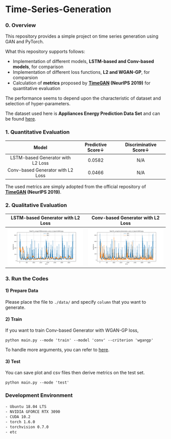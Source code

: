# Time-Series-Generation

### 0. Overview
This repository provides a simple project on time series generation using GAN and PyTorch. 

What this repository supports follows:

- Implementation of different models, **LSTM-based and Conv-based models**, for comparison
- Implementation of different loss functions, **L2 and WGAN-GP**, for comparsion
- Calculation of **metrics** proposed by **[TimeGAN](https://papers.nips.cc/paper/2019/hash/c9efe5f26cd17ba6216bbe2a7d26d490-Abstract.html) (NeurIPS 2019)** for quantitative evaluation

The performance seems to depend upon the characteristic of dataset and selection of hyper-parameters.

The dataset used here is **Appliances Energy Prediction Data Set** and can be found [here](https://archive.ics.uci.edu/ml/datasets/Appliances+energy+prediction).

### 1. Quantitative Evaluation

| Model | Predictive Score↓ | Discriminative Score↓ |
|:---:|:---:|:---:|
| LSTM-based Generator with L2 Loss | 0.0582 | N/A |
| Conv-based Generator with L2 Loss | 0.0466 | N/A |

The used metrics are simply adopted from the official repository of **[TimeGAN](https://github.com/jsyoon0823/TimeGAN) (NeurIPS 2019)**.

### 2. Qualitative Evaluation

| LSTM-based Generator with L2 Loss | Conv-based Generator with L2 Loss |
|:---:|:---:|
| <img src = './results/inference/FakeTS_usingLSTMGenerator_and_L2_Epoch1000.png'> | <img src = './results/inference/FakeTS_usingConvGenerator_and_L2_Epoch1000.png'> |

### 3. Run the Codes
#### 1) Prepare Data
Please place the file to `./data/` and specify `column` that you want to generate.

#### 2) Train
If you want to train Conv-based Generator with WGAN-GP loss,
```
python main.py --mode 'train' --model 'conv' --criterion 'wgangp'
```

To handle more arguments, you can refer to [here](https://github.com/hee9joon/Time-Series-Generation/blob/main/main.py#L262).

#### 3) Test
You can save plot and csv files then derive metrics on the test set.

```
python main.py --mode 'test'
```


### Development Environment
```
- Ubuntu 18.04 LTS
- NVIDIA GFORCE RTX 3090
- CUDA 10.2
- torch 1.6.0
- torchvision 0.7.0
- etc
```
